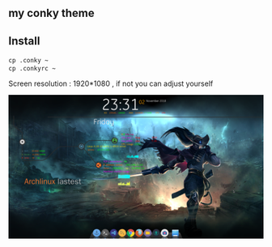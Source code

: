 ## my conky theme

## Install

    cp .conky ~
    cp .conkyrc ~

Screen resolution : 1920*1080 , if not you can adjust yourself 

![Image preview](Screenshot_2018-11-02_23-31-33.png)

